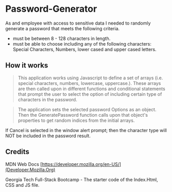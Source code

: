 # Password-Generator

As and employee with access to sensitive data I needed to randomly generate a password that meets the following criteria. 

- must be between 8 - 128 characters in length.
- must be able to choose including any of the following characters: Special Characters, Numbers, lower cased and upper cased letters.

## How it works
>This application works using Javascript to define a set of arrays (i.e. special characters, numbers, lowercase, uppercase.). These arrays are then called upon in different functions and conditional statements that prompt the user to select the option of including certain type of characters in the password. 

>The application sets the selected password Options as an object. Then the GeneratePassword function calls upon that object's properties to get random indices from the initial arrays.

If Cancel is selected in the window alert prompt; then the character type will NOT be included in the password result. 

## Credits
MDN Web Docs [https://developer.mozilla.org/en-US/](Developer.Mozilla.Org)

Georgia Tech Full-Stack Bootcamp - The starter code of the Index.Html, CSS and JS file.